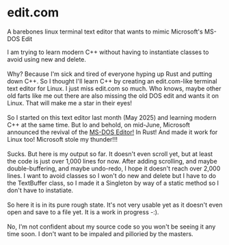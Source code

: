 # edit.com
A barebones linux terminal text editor that wants to mimic Microsoft's MS-DOS Edit

I am trying to learn modern C++ without having to instantiate classes to avoid using new and delete.\
\
Why? Because I'm sick and tired of everyone hyping up Rust and putting down C++. So I thought I'll learn C++ by creating an edit.com-like terminal text editor for Linux. I just miss edit.com so much. Who knows, maybe other old farts like me out there are also missing the old DOS edit and wants it on Linux. That will make me a star in their eyes!\
\
So I started on this text editor last month (May 2025) and learning modern C++ at the same time. But lo and behold, on mid-June, Microsoft announced the revival of the [MS-DOS Editor!](https://github.com/microsoft/edit) In Rust! And made it work for Linux too! Microsoft stole my thunder!!!\
\
Sucks. But here is my output so far. It doesn't even scroll yet, but at least the code is just over 1,000 lines for now. After adding scrolling, and maybe double-buffering, and maybe undo-redo, I hope it doesn't reach over 2,000 lines. I want to avoid classes so I won't do new and delete but I have to do the TextBuffer class, so I made it a Singleton by way of a static method so I don't have to instatiate.\
\
So here it is in its pure rough state. It's not very usable yet as it doesn't even open and save to a file yet. It is a work in progress -:).\
\
No, I'm not confident about my source code so you won't be seeing it any time soon. I don't want to be impaled and pilloried by the masters.
